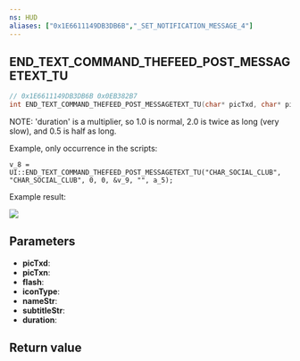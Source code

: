```yaml
---
ns: HUD
aliases: ["0x1E6611149DB3DB6B","_SET_NOTIFICATION_MESSAGE_4"]
---
```

## END_TEXT_COMMAND_THEFEED_POST_MESSAGETEXT_TU

```c
// 0x1E6611149DB3DB6B 0x0EB382B7
int END_TEXT_COMMAND_THEFEED_POST_MESSAGETEXT_TU(char* picTxd, char* picTxn, BOOL flash, int iconType, char* nameStr, char* subtitleStr, float duration);
```

NOTE: 'duration' is a multiplier, so 1.0 is normal, 2.0 is twice as long (very slow), and 0.5 is half as long.


Example, only occurrence in the scripts:

```
v_8 = UI::END_TEXT_COMMAND_THEFEED_POST_MESSAGETEXT_TU("CHAR_SOCIAL_CLUB", "CHAR_SOCIAL_CLUB", 0, 0, &v_9, "", a_5);
```

Example result:


![](https://i.imgur.com/YrN4Bcm.png)


## Parameters
* **picTxd**: 
* **picTxn**: 
* **flash**: 
* **iconType**: 
* **nameStr**: 
* **subtitleStr**: 
* **duration**: 

## Return value
